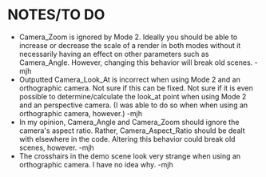 # NOTES/TO DO

* Camera_Zoom is ignored by Mode 2. Ideally you should be able to 
  increase or decrease the scale of a render in both modes without it 
  necessarily having an effect on other parameters such as Camera_Angle. 
  However, changing this behavior will break old scenes. -mjh
* Outputted Camera_Look_At is incorrect when using Mode 2 and an 
  orthographic camera. Not sure if this can be fixed. Not sure if it is 
  even possible to determine/calculate the look_at point when using 
  Mode 2 and an perspective camera. (I was able to do so when when 
  using an orthographic camera, however.) -mjh
* In my opinion, Camera_Angle and Camera_Zoom should ignore the camera's 
  aspect ratio. Rather, Camera_Aspect_Ratio should be dealt with 
  elsewhere in the code. Altering this behavior could break old scenes,
  however. -mjh
* The crosshairs in the demo scene look very strange when using an 
  orthographic camera. I have no idea why. -mjh
